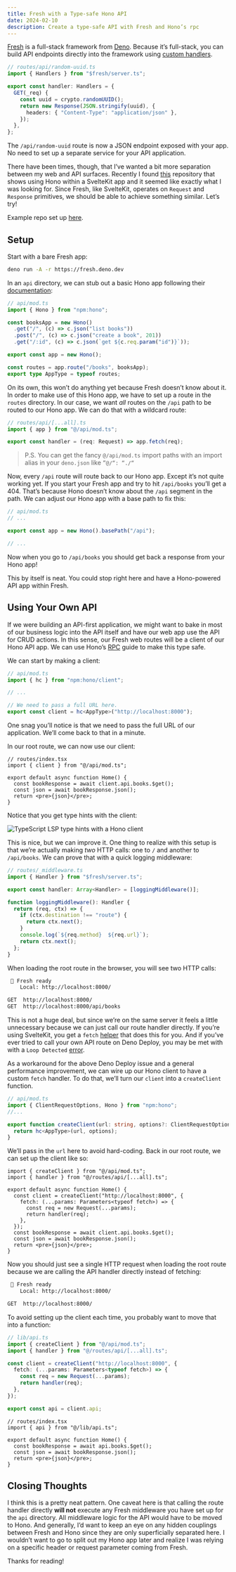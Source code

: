 ```yaml
---
title: Fresh with a Type-safe Hono API
date: 2024-02-10
description: Create a type-safe API with Fresh and Hono’s rpc
---
```


[Fresh](https://fresh.deno.dev/) is a full-stack framework from [Deno](https://deno.com/). Because it’s full-stack, you can build API endpoints directly into the framework using [custom handlers](https://fresh.deno.dev/docs/getting-started/custom-handlers).

```ts
// routes/api/random-uuid.ts
import { Handlers } from "$fresh/server.ts";

export const handler: Handlers = {
  GET(_req) {
    const uuid = crypto.randomUUID();
    return new Response(JSON.stringify(uuid), {
      headers: { "Content-Type": "application/json" },
    });
  },
};
```

The `/api/random-uuid` route is now a JSON endpoint exposed with your app. No need to set up a separate service for your API application.

There have been times, though, that I’ve wanted a bit more separation between my web and API surfaces. Recently I found [this](https://github.com/Rykuno/fullstack-example) repository that shows using Hono within a SvelteKit app and it seemed like exactly what I was looking for. Since Fresh, like SvelteKit, operates on `Request` and `Response` primitives, we should be able to achieve something similar. Let’s try!

Example repo set up [here](https://github.com/npbee/fresh-hono-rpc).

## Setup

Start with a bare Fresh app:

```sh
deno run -A -r https://fresh.deno.dev
```

In an `api` directory, we can stub out a basic Hono app following their [documentation](https://hono.dev/guides/rpc#using-with-larger-applications):

```ts
// api/mod.ts
import { Hono } from "npm:hono";

const booksApp = new Hono()
  .get("/", (c) => c.json("list books"))
  .post("/", (c) => c.json("create a book", 201))
  .get("/:id", (c) => c.json(`get ${c.req.param("id")}`));

export const app = new Hono();

const routes = app.route("/books", booksApp);
export type AppType = typeof routes;
```

On its own, this won’t do anything yet because Fresh doesn’t know about it. In order to make use of this Hono app, we have to set up a route in the `routes` directory. In our case, we want _all_ routes on the `/api` path to be routed to our Hono app. We can do that with a wildcard route:

```ts
// routes/api/[...all].ts
import { app } from "@/api/mod.ts";

export const handler = (req: Request) => app.fetch(req);
```

> P.S. You can get the fancy `@/api/mod.ts` import paths with an import alias in your `deno.json` like `”@/“: “./“`

Now, every `/api` route will route back to our Hono app. Except it’s not quite working yet. If you start your Fresh app and try to hit `/api/books` you’ll get a 404. That’s because Hono doesn’t know about the `/api` segment in the path. We can adjust our Hono app with a base path to fix this:

```ts
// api/mod.ts
// ...

export const app = new Hono().basePath("/api");

// ...
```

Now when you go to `/api/books` you should get back a response from your Hono app!

This by itself is neat. You could stop right here and have a Hono-powered API app within Fresh.

## Using Your Own API

If we were building an API-first application, we might want to bake in most of our business logic into the API itself and have our web app use the API for CRUD actions. In this sense, our Fresh web routes will be a client of our Hono API app. We can use Hono’s [RPC](https://hono.dev/guides/rpc) guide to make this type safe.

We can start by making a client:

```ts
// api/mod.ts
import { hc } from "npm:hono/client";

// ...

// We need to pass a full URL here.
export const client = hc<AppType>("http://localhost:8000");
```

One snag you’ll notice is that we need to pass the full URL of our application. We’ll come back to that in a minute.

In our root route, we can now use our client:

```tsx
// routes/index.tsx
import { client } from "@/api/mod.ts";

export default async function Home() {
  const bookResponse = await client.api.books.$get();
  const json = await bookResponse.json();
  return <pre>{json}</pre>;
}
```

Notice that you get type hints with the client:

![TypeScript LSP type hints with a Hono client](/posts/fresh-hono-client-types.png)

This is nice, but we can improve it. One thing to realize with this setup is that we’re actually making _two_ HTTP calls: one to `/` and another to `/api/books`. We can prove that with a quick logging middleware:

```ts
// routes/_middleware.ts
import { Handler } from "$fresh/server.ts";

export const handler: Array<Handler> = [loggingMiddleware()];

function loggingMiddleware(): Handler {
  return (req, ctx) => {
    if (ctx.destination !== "route") {
      return ctx.next();
    }
    console.log(`${req.method}  ${req.url}`);
    return ctx.next();
  };
}
```

When loading the root route in the browser, you will see two HTTP calls:

```sh
 🍋 Fresh ready
    Local: http://localhost:8000/

GET  http://localhost:8000/
GET  http://localhost:8000/api/books
```

This is not a huge deal, but since we’re on the same server it feels a little unnecessary because we can just call our route handler directly. If you’re using SvelteKit, you get a `fetch` [helper](https://kit.svelte.dev/docs/load#making-fetch-requests) that does this for you. And if you’ve ever tried to call your own API route on Deno Deploy, you may be met with with a `Loop Detected` [error](https://github.com/denoland/deploy_feedback/issues/187).

As a workaround for the above Deno Deploy issue and a general performance improvement, we can wire up our Hono client to have a custom `fetch` handler. To do that, we’ll turn our `client` into a `createClient` function.

```ts
// api/mod.ts
import { ClientRequestOptions, Hono } from "npm:hono";
//...

export function createClient(url: string, options?: ClientRequestOptions) {
  return hc<AppType>(url, options);
}
```

We’ll pass in the `url` here to avoid hard-coding. Back in our root route, we can set up the client like so:

```tsx
import { createClient } from "@/api/mod.ts";
import { handler } from "@/routes/api/[...all].ts";

export default async function Home() {
  const client = createClient("http://localhost:8000", {
    fetch: (...params: Parameters<typeof fetch>) => {
      const req = new Request(...params);
      return handler(req);
    },
  });
  const bookResponse = await client.api.books.$get();
  const json = await bookResponse.json();
  return <pre>{json}</pre>;
}
```

Now you should just see a single HTTP request when loading the root route because we are calling the API handler directly instead of fetching:

```sh
 🍋 Fresh ready
    Local: http://localhost:8000/

GET  http://localhost:8000/
```

To avoid setting up the client each time, you probably want to move that into a function:

```ts
// lib/api.ts
import { createClient } from "@/api/mod.ts";
import { handler } from "@/routes/api/[...all].ts";

const client = createClient("http://localhost:8000", {
  fetch: (...params: Parameters<typeof fetch>) => {
    const req = new Request(...params);
    return handler(req);
  },
});

export const api = client.api;
```

```tsx
// routes/index.tsx
import { api } from "@/lib/api.ts";

export default async function Home() {
  const bookResponse = await api.books.$get();
  const json = await bookResponse.json();
  return <pre>{json}</pre>;
}
```

## Closing Thoughts

I think this is a pretty neat pattern. One caveat here is that calling the route handler directly **will not** execute any Fresh middleware you have set up for the `api` directory. All middleware logic for the API would have to be moved to Hono. And generally, I’d want to keep an eye on any hidden couplings between Fresh and Hono since they are only superficially separated here. I wouldn’t want to go to split out my Hono app later and realize I was relying on a specific header or request parameter coming from Fresh.

Thanks for reading!
